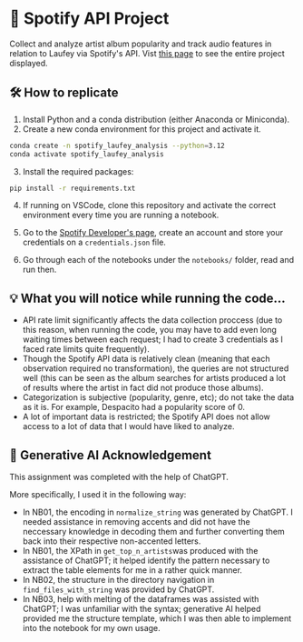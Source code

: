 # 🎵 **Spotify API Project**

Collect and analyze artist album popularity and track audio features in relation to Laufey via Spotify's API. Vist [this page](https://chodav.github.io/ME204-Final-Project-Spotify-API/) to see the entire project displayed.

## 🛠️ **How to replicate**

1. Install Python and a conda distribution (either Anaconda or Miniconda).
2. Create a new conda environment for this project and activate it.

```bash
conda create -n spotify_laufey_analysis --python=3.12
conda activate spotify_laufey_analysis
```

3. Install the required packages:

```bash
pip install -r requirements.txt
```

4. If running on VSCode, clone this repository and activate the correct environment every time you are running a notebook.

5. Go to the [Spotify Developer's page](https://developer.spotify.com/documentation/web-api), create an account and store your credentials on a `credentials.json` file.

6. Go through each of the notebooks under the `notebooks/` folder, read and run then.

## 💡 **What you will notice while running the code...**

- API rate limit significantly affects the data collection proccess (due to this reason, when running the code, you may have to add even long waiting times between each request; I had to create 3 credentials as I faced rate limits quite frequently).
- Though the Spotify API data is relatively clean (meaning that each observation required no transformation), the queries are not structured well (this can be seen as the album searches for artists produced a lot of results where the artist in fact did not produce those albums).
- Categorization is subjective (popularity, genre, etc); do not take the data as it is. For example, Despacito had a popularity score of 0.
- A lot of important data is restricted; the Spotify API does not allow access to a lot of data that I would have liked to analyze.

## 🤖 **Generative AI Acknowledgement**

This assignment was completed with the help of ChatGPT.

More specifically, I used it in the following way:

- In NB01, the encoding in `normalize_string` was generated by ChatGPT. I needed assistance in removing accents and did not have the neccessary knowledge in decoding them and further converting them back into their respective non-accented letters.
- In NB01, the XPath in `get_top_n_artists`was produced with the assistance of ChatGPT; it helped identify the pattern necessary to extract the table elements for me in a rather quick manner. 
- In NB02, the structure in the directory navigation in `find_files_with_string` was provided by ChatGPT.
- In NB03, help with melting of the dataframes was assisted with ChatGPT; I was unfamiliar with the syntax; generative AI helped provided me the structure template, which I was then able to implement into the notebook for my own usage.
